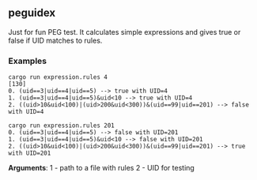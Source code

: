 ## peguidex

Just for fun PEG test. It calculates simple expressions and gives true or false if UID matches to rules.

### Examples

```
cargo run expression.rules 4                                                                                                                                      [130]
0. (uid==3|uid==4|uid==5) --> true with UID=4
1. (uid==3|uid==4|uid==5)&uid<10 --> true with UID=4
2. ((uid>10&uid<100)|(uid>200&uid<300))&(uid==99|uid==201) --> false with UID=4

cargo run expression.rules 201
0. (uid==3|uid==4|uid==5) --> false with UID=201
1. (uid==3|uid==4|uid==5)&uid<10 --> false with UID=201
2. ((uid>10&uid<100)|(uid>200&uid<300))&(uid==99|uid==201) --> true with UID=201
```

**Arguments**:
1 - path to a file with rules
2 - UID for testing
